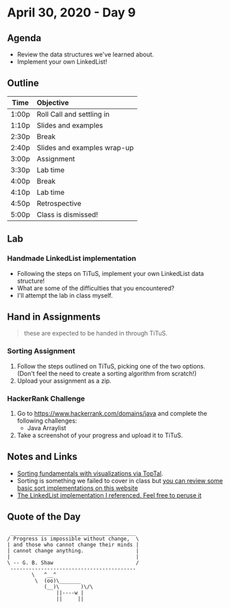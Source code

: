 # April 30, 2020 - Day 9

## Agenda 

- Review the data structures we've learned about. 
- Implement your own LinkedList! 

## Outline

| Time   | Objective                        |
| -------|:---------------------------------|
| 1:00p  | Roll Call and settling in        |
| 1:10p  | Slides and examples              |
| 2:30p  | Break                            |
| 2:40p  | Slides and examples wrap-up      |
| 3:00p  | Assignment                       |
| 3:30p  | Lab time                         |
| 4:00p  | Break                            |
| 4:10p  | Lab time                         |
| 4:50p  | Retrospective                    |
| 5:00p  | Class is dismissed!              |


## Lab


### Handmade LinkedList implementation

- Following the steps on TiTuS, implement your own LinkedList data structure!
- What are some of the difficulties that you encountered? 
- I'll attempt the lab in class myself.


## Hand in Assignments
>these are expected to be handed in through TiTuS.

### Sorting Assignment

1. Follow the steps outlined on TiTuS, picking one of the two options. (Don't feel the need to create a sorting algorithm from scratch!)
2. Upload your assignment as a zip. 


### HackerRank Challenge 

1. Go to https://www.hackerrank.com/domains/java and complete the following challenges: 
    - Java Arraylist
2. Take a screenshot of your progress and upload it to TiTuS.


## Notes and Links

- [Sorting fundamentals with visualizations via TopTal](https://www.toptal.com/developers/sorting-algorithms).
- Sorting is something we failed to cover in class but [you can review some basic sort implementations on this website](https://www.baeldung.com/java-sorting)
- [The LinkedList implementation I referenced. Feel free to peruse it](https://letstalkalgorithms.com/linkedlist-implementation-java/)



## Quote of the Day 

```
 _________________________________________
/ Progress is impossible without change,  \
| and those who cannot change their minds |
| cannot change anything.                 |
|                                         |
\ -- G. B. Shaw                           /
 -----------------------------------------
        \   ^__^
         \  (oo)\_______
            (__)\       )\/\
                ||----w |
                ||     ||
```
